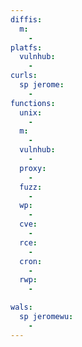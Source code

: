 ```yaml
---
diffis:
  m:
    -
platfs:
  vulnhub:
    -
curls:
  sp jerome:
    -
functions:
  unix:
    -
  m:
    -
  vulnhub:
    -
  proxy:
    -
  fuzz:
    -
  wp:
    -
  cve:
    -
  rce:
    -
  cron:
    -
  rwp:
    -

wals:
  sp jeromewu:
    -
---
```

